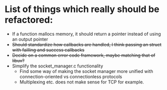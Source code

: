 # List of things which really should be refactored:

 * If a function mallocs memory, it should return a pointer instead of using an output pointer
 * ~~Should standardize how callbacks are handled, I think passing an struct with failling and success callbacks~~
 * ~~Decide on a common error code framework, maybe matching that of libuv?~~
 * Simplify the socket_manager.c functionality
   * Find some way of making the socket manager more unified with connection-oriented vs connectionless protocols
   * Multiplexing etc. does not make sense for TCP for example.
